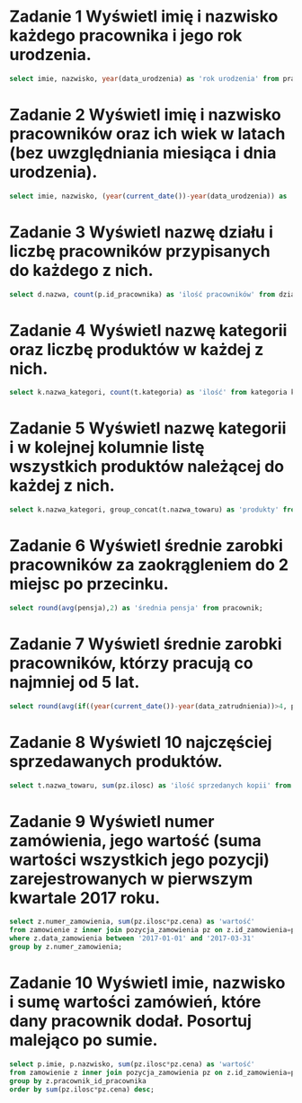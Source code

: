 # Zadanie 1 Wyświetl imię i nazwisko każdego pracownika i jego rok urodzenia.
```sql 
select imie, nazwisko, year(data_urodzenia) as 'rok urodzenia' from pracownik;
```
# Zadanie 2 Wyświetl imię i nazwisko pracowników oraz ich wiek w latach (bez uwzględniania miesiąca i dnia urodzenia).
```sql
select imie, nazwisko, (year(current_date())-year(data_urodzenia)) as 'wiek' from pracownik;
```
# Zadanie 3 Wyświetl nazwę działu i liczbę pracowników przypisanych do każdego z nich.
```sql
select d.nazwa, count(p.id_pracownika) as 'ilość pracowników' from dzial d inner join pracownik p on p.dzial=d.id_dzialu group by nazwa;
```
# Zadanie 4 Wyświetl nazwę kategorii oraz liczbę produktów w każdej z nich.
```sql
select k.nazwa_kategori, count(t.kategoria) as 'ilość' from kategoria k inner join towar t on k.id_kategori=t.kategoria group by k.nazwa_kategori;
```
# Zadanie 5 Wyświetl nazwę kategorii i w kolejnej kolumnie listę wszystkich produktów należącej do każdej z nich.
```sql
select k.nazwa_kategori, group_concat(t.nazwa_towaru) as 'produkty' from towar t inner join kategoria k on k.id_kategori=t.kategoria group by t.kategoria;
```
# Zadanie 6 Wyświetl średnie zarobki pracowników za zaokrągleniem do 2 miejsc po przecinku.
```sql
select round(avg(pensja),2) as 'średnia pensja' from pracownik;
```
# Zadanie 7 Wyświetl średnie zarobki pracowników, którzy pracują co najmniej od 5 lat.
```sql
select round(avg(if((year(current_date())-year(data_zatrudnienia))>4, pensja, 0)),2) as 'średnie zarobki pracowników, którzy pracują co najmniej 5 lat' from pracownik;
```
# Zadanie 8 Wyświetl 10 najczęściej sprzedawanych produktów.
```sql
select t.nazwa_towaru, sum(pz.ilosc) as 'ilość sprzedanych kopii' from pozycja_zamowienia pz inner join towar t on pz.towar=t.id_towaru group by towar order by sum(pz.ilosc) desc limit 10;
```
# Zadanie 9 Wyświetl numer zamówienia, jego wartość (suma wartości wszystkich jego pozycji) zarejestrowanych w pierwszym kwartale 2017 roku.
```sql
select z.numer_zamowienia, sum(pz.ilosc*pz.cena) as 'wartość' 
from zamowienie z inner join pozycja_zamowienia pz on z.id_zamowienia=pz.zamowienie 
where z.data_zamowienia between '2017-01-01' and '2017-03-31' 
group by z.numer_zamowienia;
```
# Zadanie 10 Wyświetl imie, nazwisko i sumę wartości zamówień, które dany pracownik dodał. Posortuj malejąco po sumie.
```sql
select p.imie, p.nazwisko, sum(pz.ilosc*pz.cena) as 'wartość' 
from zamowienie z inner join pozycja_zamowienia pz on z.id_zamowienia=pz.zamowienie inner join pracownik p on p.id_pracownika=z.pracownik_id_pracownika 
group by z.pracownik_id_pracownika 
order by sum(pz.ilosc*pz.cena) desc;
```
